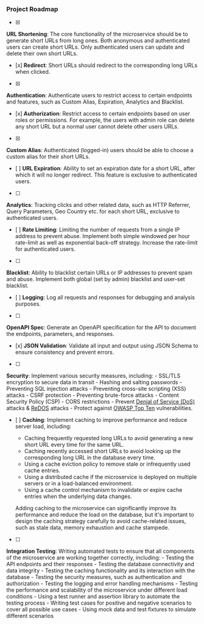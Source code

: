 ### Project Roadmap
- [x]
**URL Shortening**: The core functionality of the microservice should be to generate short URLs from long ones. Both anonymous and authenticated users can create short URLs. Only authenticated users can update and delete their own short URLs.
- [x]
**Redirect**: Short URLs should redirect to the corresponding long URLs when clicked.
- [x]
**Authentication**: Authenticate users to restrict access to certain endpoints and features, such as Custom Alias, Expiration, Analytics and Blacklist.
- [x]
**Authorization**: Restrict access to certain endpoints based on user roles or permissions. For example, the users with admin role can delete any short URL but a normal user cannot delete other users URLs.
- [x]
**Custom Alias**: Authenticated (logged-in) users should be able to choose a custom alias for their short URLs.
- [ ]
**URL Expiration**: Ability to set an expiration date for a short URL, after which it will no longer redirect. This feature is exclusive to authenticated users.
- [ ]
**Analytics**: Tracking clicks and other related data, such as HTTP Referrer, Query Parameters, Geo Country etc. for each short URL, exclusive to authenticated users.
- [ ]
**Rate Limiting**: Limiting the number of requests from a single IP address to prevent abuse. Implement both simple windowed per hour rate-limit as well as exponential back-off strategy. Increase the rate-limit for authenticated users.
- [ ]
**Blacklist**: Ability to blacklist certain URLs or IP addresses to prevent spam and abuse. Implement both global (set by admin) blacklist and user-set blacklist.
- [ ]
**Logging**: Log all requests and responses for debugging and analysis purposes.
- [ ]
**OpenAPI Spec**: Generate an OpenAPI specification for the API to document the endpoints, parameters, and responses.
- [x]
**JSON Validation**: Validate all input and output using JSON Schema to ensure consistency and prevent errors.
- [ ]
**Security**: Implement various security measures, including:
    - SSL/TLS encryption to secure data in transit
    - Hashing and salting passwords
    - Preventing SQL injection attacks
    - Preventing cross-site scripting (XSS) attacks
    - CSRF protection
    - Preventing brute-force attacks
    - Content Security Policy (CSP)
    - CORS restrictions
    - Prevent [Denial of Service (DoS)](https://owasp.org/www-community/attacks/Denial_of_Service) attacks & [ReDOS](https://owasp.org/www-community/attacks/Regular_expression_Denial_of_Service_-_ReDoS) attacks
    - Protect against [OWASP Top Ten](https://owasp.org/www-project-top-ten/) vulnerabilities.
- [ ]
**Caching**: Implement caching to improve performance and reduce server load, including:
    - Caching frequently requested long URLs to avoid generating a new short URL every time for the same URL.
    - Caching recently accessed short URLs to avoid looking up the corresponding long URL in the database every time.
    - Using a cache eviction policy to remove stale or infrequently used cache entries.
    - Using a distributed cache if the microservice is deployed on multiple servers or in a load-balanced environment.
    - Using a cache control mechanism to invalidate or expire cache entries when the underlying data changes.
  
    Adding caching to the microservice can significantly improve its performance and reduce the load on the database, but it's important to design the caching strategy carefully to avoid cache-related issues, such as stale data, memory exhaustion and cache stampede.
- [ ]
**Integration Testing**: Writing automated tests to ensure that all components of the microservice are working together correctly, including:
    - Testing the API endpoints and their responses
    - Testing the database connectivity and data integrity
    - Testing the caching functionality and its interaction with the database
    - Testing the security measures, such as authentication and authorization
    - Testing the logging and error handling mechanisms
    - Testing the performance and scalability of the microservice under different load conditions
    - Using a test runner and assertion library to automate the testing process
    - Writing test cases for positive and negative scenarios to cover all possible use cases
    - Using mock data and test fixtures to simulate different scenarios
